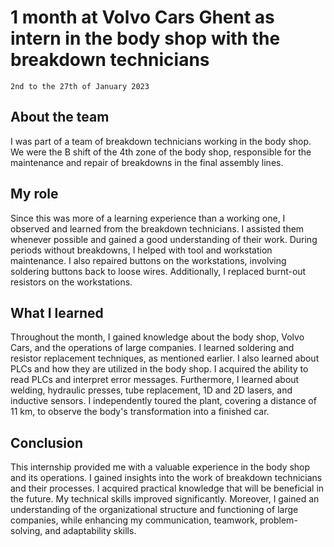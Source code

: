 # 1 month at Volvo Cars Ghent as intern in the body shop with the breakdown technicians
`2nd to the 27th of January 2023`

## About the team

I was part of a team of breakdown technicians working in the body shop.
We were the B shift of the 4th zone of the body shop, responsible for the maintenance and repair of breakdowns in the final assembly lines. 

## My role

Since this was more of a learning experience than a working one, I observed and learned from the breakdown technicians.
I assisted them whenever possible and gained a good understanding of their work.
During periods without breakdowns, I helped with tool and workstation maintenance.
I also repaired buttons on the workstations, involving soldering buttons back to loose wires.
Additionally, I replaced burnt-out resistors on the workstations.

## What I learned

Throughout the month, I gained knowledge about the body shop, Volvo Cars, and the operations of large companies.
I learned soldering and resistor replacement techniques, as mentioned earlier.
I also learned about PLCs and how they are utilized in the body shop.
I acquired the ability to read PLCs and interpret error messages.
Furthermore, I learned about welding, hydraulic presses, tube replacement, 1D and 2D lasers, and inductive sensors.
I independently toured the plant, covering a distance of 11 km, to observe the body's transformation into a finished car.

## Conclusion

This internship provided me with a valuable experience in the body shop and its operations.
I gained insights into the work of breakdown technicians and their processes.
I acquired practical knowledge that will be beneficial in the future.
My technical skills improved significantly.
Moreover, I gained an understanding of the organizational structure and functioning of large companies, while enhancing my communication, teamwork, problem-solving, and adaptability skills.


